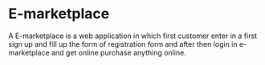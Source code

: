 # E-marketplace
A E-marketplace is a web application in which first customer enter in a first sign up 
and fill up the form of registration form and after then login in e-marketplace and get online 
purchase anything online.
